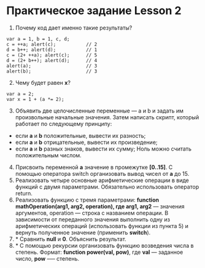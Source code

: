 # Практическое задание Lesson 2
1. Почему код дает именно такие результаты?
```
var a = 1, b = 1, c, d;
c = ++a; alert(c);           // 2
d = b++; alert(d);           // 1
c = (2+ ++a); alert(c);      // 5
d = (2+ b++); alert(d);      // 4
alert(a);                    // 3
alert(b);                    // 3
```
2. Чему будет равен **x**? 
```
var a = 2;
var x = 1 + (a *= 2);
```

3. Объявить две целочисленные переменные — a и b и задать им произвольные начальные значения. Затем написать скрипт, который работает по следующему принципу:
- если **a** и **b** положительные, вывести их разность;
- если **a** и **b** отрицательные, вывести их произведение;
- если **a** и **b** разных знаков, вывести их сумму;
Ноль можно считать положительным числом.

4. Присвоить переменной **a** значение в промежутке **[0..15]**. С помощью оператора switch организовать вывод чисел от **a** до 15.
5. Реализовать четыре основные арифметические операции в виде функций с двумя параметрами. Обязательно использовать оператор return.
6. Реализовать функцию с тремя параметрами: **function mathOperation(arg1, arg2, operation), где arg1, arg2** — значения аргументов, operation — строка с названием операции. В зависимости от переданного значения выполнить одну из арифметических операций (использовать функции из пункта 5) и вернуть полученное значение (применить **switch**).
7. \* Сравнить **null** и **0**. Объяснить результат.
8. \* С помощью рекурсии организовать функцию возведения числа в степень. Формат: **function power(val, pow)**, где **val** — заданное число, **pow** –— степень.